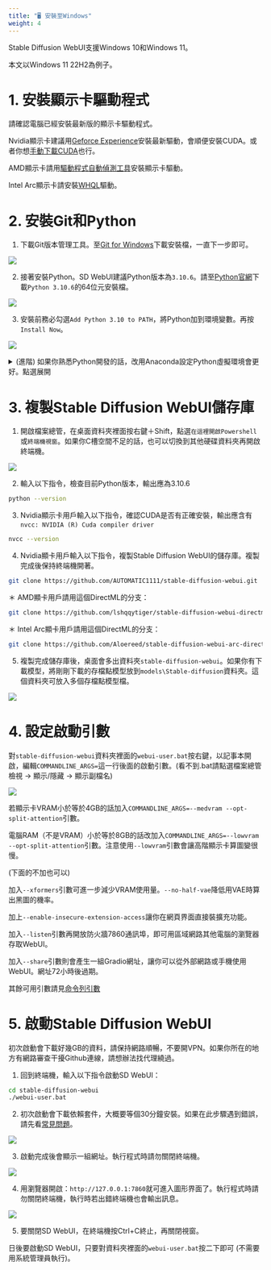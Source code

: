 ```yaml
---
title: "🖥️ 安裝至Windows"
weight: 4
---
```


Stable Diffusion WebUI支援Windows 10和Windows 11。

本文以Windows 11 22H2為例子。


# 1. 安裝顯示卡驅動程式

請確認電腦已經安裝最新版的顯示卡驅動程式。

Nvidia顯示卡建議用[Geforce Experience](https://www.nvidia.com/zh-tw/geforce/geforce-experience/)安裝最新驅動，會順便安裝CUDA。或者你想[手動下載CUDA](https://developer.nvidia.com/cuda-downloads)也行。

AMD顯示卡請用[驅動程式自動偵測工具](https://www.amd.com/zh-hant/support/kb/faq/gpu-131)安裝顯示卡驅動。

Intel Arc顯示卡請安裝[WHQL](https://www.intel.com.tw/content/www/tw/zh/download/726609/intel-arc-iris-xe-graphics-whql-windows.html)驅動。


# 2. 安裝Git和Python

1. 下載Git版本管理工具。至[Git for Windows](https://gitforwindows.org/)下載安裝檔，一直下一步即可。

![](../../images/windows-installation-1.webp)

2. 接著安裝Python。SD WebUI建議Python版本為`3.10.6`。請至[Python官網](https://www.python.org/downloads/release/python-3106/)下載`Python 3.10.6`的64位元安裝檔。

![](../../images/windows-installation-2.webp)

3. 安裝前務必勾選`Add Python 3.10 to PATH`，將Python加到環境變數。再按`Install Now`。

![](../../images/windows-installation-3.webp)

<details>

<summary>(進階) 如果你熟悉Python開發的話，改用Anaconda設定Python虛擬環境會更好。點選展開</summary>

Anaconda是針對資料科學打造的Python發行版，能管理一部電腦上的多重Python版本。如果之前已經裝過舊版Python，不需要解除安裝。

如果選擇以Anaconda來安裝Stable Diffusion WebUI的依賴套件，那麼日後就不能用Windows終端機執行`webui-user.bat`，而得使用Anaconda Prompt，除非你將conda加入環境變數。

1. 安裝[Anaconda](https://www.anaconda.com/products/distribution)或[Miniconda](https://docs.conda.io/en/latest/miniconda.html#windows-installers)

2. 搜尋應用程式列表，開啟Anaconda Prompt

3. 切換至Stable Diffusion WebUI所在資料夾 (需先執行下一節的git clone指令)
```powershell
cd C:\user\user\Desktop\stable-diffusion-webui
```

4. 建立Pyhton 3.10.6的虛擬環境
```bash
conda create --name sdwebui python=3.10.6
```

5. 啟動虛擬環境，然後再看下下節設定並啟動`webui-user.bat`，安裝Python依賴套件。
```bash
conda activate sdwebui
```

</details>


# 3. 複製Stable Diffusion WebUI儲存庫

1. 開啟檔案總管，在桌面資料夾裡面按右鍵＋Shift，點選`在這裡開啟Powershell`或`終端機視窗`。如果你C槽空間不足的話，也可以切換到其他硬碟資料夾再開啟終端機。

![](../../images/windows-installation-4.webp)

2. 輸入以下指令，檢查目前Python版本，輸出應為3.10.6
```bash
python --version
```

3. Nvidia顯示卡用戶輸入以下指令，確認CUDA是否有正確安裝，輸出應含有`nvcc: NVIDIA (R) Cuda compiler driver`
```bash
nvcc --version
```

4. Nvidia顯卡用戶輸入以下指令，複製Stable Diffusion WebUI的儲存庫。複製完成後保持終端機開著。
```bash
git clone https://github.com/AUTOMATIC1111/stable-diffusion-webui.git
```

＊ AMD顯卡用戶請用這個DirectML的分支：
```bash
git clone https://github.com/lshqqytiger/stable-diffusion-webui-directml.git
```

＊ Intel Arc顯卡用戶請用這個DirectML的分支：
```bash
git clone https://github.com/Aloereed/stable-diffusion-webui-arc-directml.git
```

5. 複製完成儲存庫後，桌面會多出資料夾`stable-diffusion-webui`。如果你有下載模型，將剛剛下載的存檔點模型放到`models\Stable-diffusion`資料夾。這個資料夾可放入多個存檔點模型檔。

![](../../images/windows-installation-5.webp)


# 4. 設定啟動引數

對`stable-diffusion-webui`資料夾裡面的`webui-user.bat`按右鍵，以記事本開啟，編輯`COMMANDLINE_ARGS=`這一行後面的啟動引數。(看不到.bat請點選檔案總管檢視 → 顯示/隱藏 → 顯示副檔名)

![](../../images/windows-installation-6.webp)

若顯示卡VRAM小於等於4GB的話加入`COMMANDLINE_ARGS=--medvram --opt-split-attention`引數。

電腦RAM（不是VRAM）小於等於8GB的話改加入`COMMANDLINE_ARGS=--lowvram --opt-split-attention`引數。注意使用`--lowvram`引數會讓高階顯示卡算圖變很慢。

(下面的不加也可以)

加入`--xformers`引數可進一步減少VRAM使用量。`--no-half-vae`降低用VAE時算出黑圖的機率。

加上`--enable-insecure-extension-access`讓你在網頁界面直接裝擴充功能。

加入`--listen`引數再開放防火牆7860通訊埠，即可用區域網路其他電腦的瀏覽器存取WebUI。

加入`--share`引數則會產生一組Gradio網址，讓你可以從外部網路或手機使用WebUI。網址72小時後過期。

其餘可用引數請見[命令列引數](../installation/command-line-arguments-and-settings/)


# 5. 啟動Stable Diffusion WebUI

初次啟動會下載好幾GB的資料，請保持網路順暢，不要開VPN。如果你所在的地方有網路審查干擾Github連線，請想辦法找代理繞過。

1. 回到終端機，輸入以下指令啟動SD WebUI：
```bash
cd stable-diffusion-webui
./webui-user.bat
```

2. 初次啟動會下載依賴套件，大概要等個30分鐘安裝。如果在此步驟遇到錯誤，請先看[常見問題](../installation/errors/)。

![](../../images/windows-installation-7.webp)

3. 啟動完成後會顯示一組網址。執行程式時請勿關閉終端機。

![](../../images/windows-installation-8.webp)

4. 用瀏覽器開啟：`http://127.0.0.1:7860`就可進入圖形界面了。執行程式時請勿關閉終端機，執行時若出錯終端機也會輸出訊息。

![](../../images/windows-installation-9.webp)

5. 要關閉SD WebUI，在終端機按Ctrl+C終止，再關閉視窗。

日後要啟動SD WebUI，只要對資料夾裡面的`webui-user.bat`按二下即可 (不需要用系統管理員執行)。
